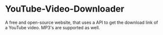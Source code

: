 # YouTube-Video-Downloader
A free and open-source website, that uses a API to get the download link of a YouTube video. MP3's are supported as well.


